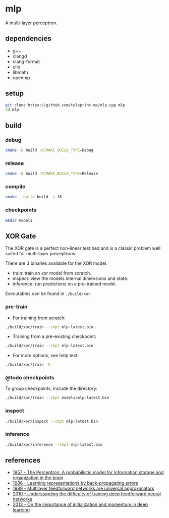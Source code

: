 # mlp

A multi-layer perceptron.

## dependencies

- g++
- clangd
- clang-format
- clib
- libmath
- openmp

## setup

```sh
git clone https://github.com/teleprint-me/mlp.cpp mlp
cd mlp
```

## build

### debug

```sh
cmake -B build -DCMAKE_BUILD_TYPE=Debug
```

### release

```sh
cmake -B build -DCMAKE_BUILD_TYPE=Release
```

### compile

```sh
cmake --build build -j 16
```

### checkpoints

```sh
mkdir models
```

## XOR Gate

The XOR gate is a perfect non-linear test bed and is a classic problem well suited for multi-layer preceptrons.

There are 3 binaries available for the XOR model.

- train: train an xor model from scratch.
- inspect: view the models internal dimensions and state.
- inference: run predictions on a pre-trained model.

Executables can be found in `./build/xor`.

### pre-train

- For training from scratch:

```sh
./build/xor/train --ckpt mlp-latest.bin
```

- Training from a pre-existing checkpoint:

```sh
./build/xor/train --ckpt mlp-latest.bin
```

- For more options, see help text:

```sh
./build/xor/train -h
```

### @todo checkpoints

To group checkpoints, include the directory:

```sh
./build/xor/train --ckpt models/mlp-latest.bin
```

### inspect

```sh
./build/xor/inspect --ckpt mlp-latest.bin
```

### inference

```sh
./build/xor/inference --ckpt mlp-latest.bin
```

## references

- [1957 - The Perceptron: A probabilistic model for information storage and organization in the brain](https://archive.org/details/sim_psychological-review_1958-11_65_6/page/386/mode/2up?q=the+perceptron+rosenblatt+1957)
- [1986 - Learning representations by back-propagating errors](https://www.semanticscholar.org/paper/Learning-representations-by-back-propagating-errors-Rumelhart-Hinton/052b1d8ce63b07fec3de9dbb583772d860b7c769)
- [1989 - Multilayer feedforward networks are universal approximators](https://www.semanticscholar.org/paper/Multilayer-feedforward-networks-are-universal-Hornik-Stinchcombe/f22f6972e66bdd2e769fa64b0df0a13063c0c101)
- [2010 - Understanding the difficulty of training deep feedforward neural networks](https://www.semanticscholar.org/paper/Understanding-the-difficulty-of-training-deep-Glorot-Bengio/ea9d2a2b4ce11aaf85136840c65f3bc9c03ab649)
- [2013 - On the importance of initialization and momentum in deep learning](https://www.semanticscholar.org/paper/On-the-importance-of-initialization-and-momentum-in-Sutskever-Martens/aa7bfd2304201afbb19971ebde87b17e40242e91)

